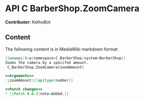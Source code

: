 # API C BarberShop.ZoomCamera

**Contributor:** KethoBot

## Content

The following content is in MediaWiki markdown format:

```mediawiki
{{wowapi|t=a|namespace=C_BarberShop|system=BarberShop}}
Zooms the camera by a specifed amount.
 C_BarberShop.ZoomCamera(zoomAmount)

==Arguments==
:;zoomAmount:{{apitype|number}}

==Patch changes==
* {{Patch 9.0.1|note=Added.}}
```